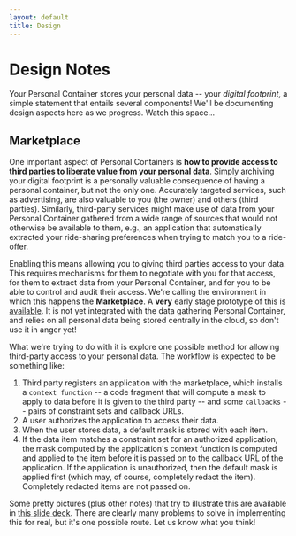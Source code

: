 ```yaml
---
layout: default
title: Design
---
```


Design Notes
============

Your Personal Container stores your personal data -- your _digital
footprint_, a simple statement that entails several components!  We'll
be documenting design aspects here as we progress.  Watch this space...


Marketplace
-----------

One important aspect of Personal Containers is **how to provide access
to third parties to liberate value from your personal data**.  Simply
archiving your digital footprint is a personally valuable consequence
of having a personal container, but not the only one.  Accurately
targeted services, such as advertising, are also valuable to you (the
owner) and others (third parties).  Similarly, third-party services
might make use of data from your Personal Container gathered from a
wide range of sources that would not otherwise be available to them,
e.g., an application that automatically extracted your ride-sharing
preferences when trying to match you to a ride-offer.

Enabling this means allowing you to giving third parties access to
your data.  This requires mechanisms for them to negotiate with you
for that access, for them to extract data from your Personal
Container, and for you to be able to control and audit their access.
We're calling the environment in which this happens the
**Marketplace**.  A **very** early stage prototype of this is
[available][perscon-gae].  It is not yet integrated with the data
gathering Personal Container, and relies on all personal data being
stored centrally in the cloud, so don't use it in anger yet!

[perscon-gae]: http://github.com/horizon-institute/equip-gae/tree/master/perscon/

What we're trying to do with it is explore one possible method for
allowing third-party access to your personal data.  The workflow is
expected to be something like: 

1. Third party registers an application with the marketplace, which
   installs a `context function` -- a code fragment that will compute
   a mask to apply to data before it is given to the third party --
   and some `callbacks` -- pairs of constraint sets and callback URLs.
2. A user authorizes the application to access their data.
3. When the user stores data, a default mask is stored with each item.
4. If the data item matches a constraint set for an authorized
   application, the mask computed by the application's context
   function is computed and applied to the item before it is passed on
   to the callback URL of the application.  If the application is
   unauthorized, then the default mask is applied first (which may, of
   course, completely redact the item).  Completely redacted items are
   not passed on.

Some pretty pictures (plus other notes) that try to illustrate this
are available in [this slide deck][slides].  There are clearly many
problems to solve in implementing this for real, but it's one possible
route.  Let us know what you think!

[slides]: http://github.com/horizon-institute/notes/raw/master/datamodelling-theme_infoarch.pdf
